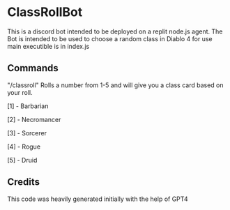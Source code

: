 # ClassRollBot
This is a discord bot intended to be deployed on a replit node.js agent. The Bot is intended to be used to choose a random class in Diablo 4 for use 
main executible is in index.js

## Commands 
"/classroll"
Rolls a number from 1-5 and will give you a class card based on your roll. 

[1] - Barbarian

[2] - Necromancer

[3] - Sorcerer

[4] - Rogue

[5] - Druid

## Credits
This code was heavily generated initially with the help of GPT4

